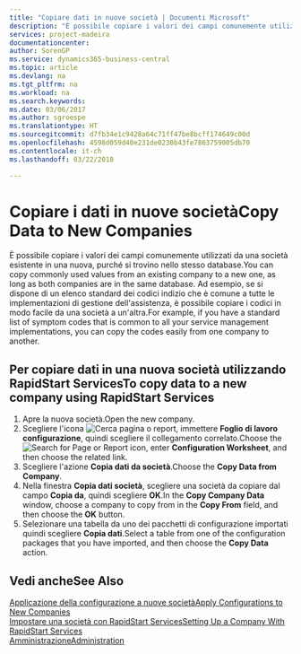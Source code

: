 ```yaml
---
title: "Copiare dati in nuove società | Documenti Microsoft"
description: "È possibile copiare i valori dei campi comunemente utilizzati da una società esistente in una nuova, purché si trovino nello stesso database. Ad esempio, se si dispone di un elenco standard dei codici indizio che è comune a tutte le implementazioni di gestione dell'assistenza, è possibile copiare i codici in modo facile da una società a un'altra."
services: project-madeira
documentationcenter: 
author: SorenGP
ms.service: dynamics365-business-central
ms.topic: article
ms.devlang: na
ms.tgt_pltfrm: na
ms.workload: na
ms.search.keywords: 
ms.date: 03/06/2017
ms.author: sgroespe
ms.translationtype: HT
ms.sourcegitcommit: d7fb34e1c9428a64c71ff47be8bcff174649c00d
ms.openlocfilehash: 4598d059d40e231de0230b43fe7863759005db70
ms.contentlocale: it-ch
ms.lasthandoff: 03/22/2018

---
```

# <a name="copy-data-to-new-companies"></a><span data-ttu-id="94458-104">Copiare i dati in nuove società</span><span class="sxs-lookup"><span data-stu-id="94458-104">Copy Data to New Companies</span></span>
<span data-ttu-id="94458-105">È possibile copiare i valori dei campi comunemente utilizzati da una società esistente in una nuova, purché si trovino nello stesso database.</span><span class="sxs-lookup"><span data-stu-id="94458-105">You can copy commonly used values from an existing company to a new one, as long as both companies are in the same database.</span></span> <span data-ttu-id="94458-106">Ad esempio, se si dispone di un elenco standard dei codici indizio che è comune a tutte le implementazioni di gestione dell'assistenza, è possibile copiare i codici in modo facile da una società a un'altra.</span><span class="sxs-lookup"><span data-stu-id="94458-106">For example, if you have a standard list of symptom codes that is common to all your service management implementations, you can copy the codes easily from one company to another.</span></span>  

## <a name="to-copy-data-to-a-new-company-using-rapidstart-services"></a><span data-ttu-id="94458-107">Per copiare dati in una nuova società utilizzando RapidStart Services</span><span class="sxs-lookup"><span data-stu-id="94458-107">To copy data to a new company using RapidStart Services</span></span>  
1. <span data-ttu-id="94458-108">Apre la nuova società.</span><span class="sxs-lookup"><span data-stu-id="94458-108">Open the new company.</span></span>  
2. <span data-ttu-id="94458-109">Scegliere l'icona ![Cerca pagina o report](media/ui-search/search_small.png "icona Cerca pagina o report"), immettere **Foglio di lavoro configurazione**, quindi scegliere il collegamento correlato.</span><span class="sxs-lookup"><span data-stu-id="94458-109">Choose the ![Search for Page or Report](media/ui-search/search_small.png "Search for Page or Report icon") icon, enter **Configuration Worksheet**, and then choose the related link.</span></span>  
3. <span data-ttu-id="94458-110">Scegliere l'azione **Copia dati da società**.</span><span class="sxs-lookup"><span data-stu-id="94458-110">Choose the **Copy Data from Company**.</span></span>  
4. <span data-ttu-id="94458-111">Nella finestra **Copia dati società**, scegliere una società da copiare dal campo **Copia da**, quindi scegliere **OK**.</span><span class="sxs-lookup"><span data-stu-id="94458-111">In the **Copy Company Data** window, choose a company to copy from in the **Copy From** field, and then choose the **OK** button.</span></span>  
5. <span data-ttu-id="94458-112">Selezionare una tabella da uno dei pacchetti di configurazione importati quindi scegliere **Copia dati**.</span><span class="sxs-lookup"><span data-stu-id="94458-112">Select a table from one of the configuration packages that you have imported, and then choose the **Copy Data** action.</span></span>

## <a name="see-also"></a><span data-ttu-id="94458-113">Vedi anche</span><span class="sxs-lookup"><span data-stu-id="94458-113">See Also</span></span>
[<span data-ttu-id="94458-114">Applicazione della configurazione a nuove società</span><span class="sxs-lookup"><span data-stu-id="94458-114">Apply Configurations to New Companies</span></span>](admin-apply-configuration-to-new-companies.md)  
[<span data-ttu-id="94458-115">Impostare una società con RapidStart Services</span><span class="sxs-lookup"><span data-stu-id="94458-115">Setting Up a Company With RapidStart Services</span></span>](admin-set-up-a-company-with-rapidstart.md)  
[<span data-ttu-id="94458-116">Amministrazione</span><span class="sxs-lookup"><span data-stu-id="94458-116">Administration</span></span>](admin-setup-and-administration.md)

